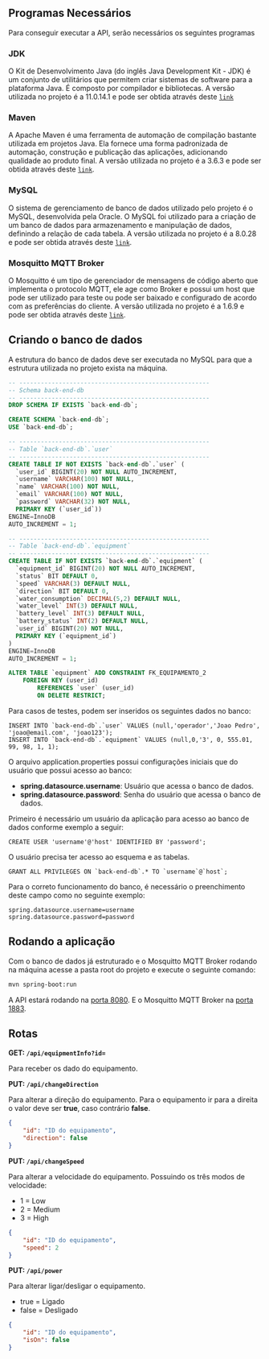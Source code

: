 ## Programas Necessários

Para conseguir executar a API, serão necessários os seguintes programas

### JDK

O Kit de Desenvolvimento Java (do inglês Java Development Kit - JDK) é um conjunto de utilitários que
permitem criar sistemas de software para a plataforma Java. É composto por compilador e bibliotecas.
A versão utilizada no projeto é a 11.0.14.1 e pode ser obtida através deste
[`link`](https://www.oracle.com/br/java/technologies/javase/jdk11-archive-downloads.html)

### Maven

A Apache Maven é uma ferramenta de automação de compilação bastante utilizada em projetos Java.
Ela fornece uma forma padronizada de automação, construção e publicação das aplicações, adicionando
qualidade ao produto final. A versão utilizada no projeto é a 3.6.3 e pode ser obtida através deste
[`link`](https://downloads.apache.org/maven/maven-3/3.6.3/binaries/).

### MySQL

O sistema de gerenciamento de banco de dados utilizado pelo projeto é o MySQL, desenvolvida pela Oracle.
O MySQL foi utilizado para a criação de um banco de dados para armazenamento e manipulação de dados,
definindo a relação de cada tabela. A versão utilizada no projeto é a 8.0.28 e pode ser obtida através deste
[`link`](https://dev.mysql.com/downloads/installer/).

### Mosquitto MQTT Broker

O Mosquitto é um tipo de gerenciador de mensagens de código aberto que implementa o protocolo MQTT, ele age
como Broker e possui um host que pode ser utilizado para teste ou pode ser baixado e configurado de acordo
com as preferências do cliente. A versão utilizada no projeto é a 1.6.9 e pode ser obtida através deste
[`link`](https://mosquitto.org/download/).

## Criando o banco de dados

A estrutura do banco de dados deve ser executada no MySQL para que a estrutura utilizada no projeto exista na máquina.

```sql
-- -----------------------------------------------------
-- Schema back-end-db
-- -----------------------------------------------------
DROP SCHEMA IF EXISTS `back-end-db`;

CREATE SCHEMA `back-end-db`;
USE `back-end-db`;

-- -----------------------------------------------------
-- Table `back-end-db`.`user`
-- -----------------------------------------------------
CREATE TABLE IF NOT EXISTS `back-end-db`.`user` (
  `user_id` BIGINT(20) NOT NULL AUTO_INCREMENT,
  `username` VARCHAR(100) NOT NULL,
  `name` VARCHAR(100) NOT NULL,
  `email` VARCHAR(100) NOT NULL,
  `password` VARCHAR(32) NOT NULL,
  PRIMARY KEY (`user_id`))
ENGINE=InnoDB
AUTO_INCREMENT = 1;

-- -----------------------------------------------------
-- Table `back-end-db`.`equipment`
-- -----------------------------------------------------
CREATE TABLE IF NOT EXISTS `back-end-db`.`equipment` (
  `equipment_id` BIGINT(20) NOT NULL AUTO_INCREMENT,
  `status` BIT DEFAULT 0,
  `speed` VARCHAR(3) DEFAULT NULL,
  `direction` BIT DEFAULT 0,
  `water_consumption` DECIMAL(5,2) DEFAULT NULL,
  `water_level` INT(3) DEFAULT NULL,
  `battery_level` INT(3) DEFAULT NULL,
  `battery_status` INT(2) DEFAULT NULL,
  `user_id` BIGINT(20) NOT NULL,
  PRIMARY KEY (`equipment_id`)
) 
ENGINE=InnoDB
AUTO_INCREMENT = 1;

ALTER TABLE `equipment` ADD CONSTRAINT FK_EQUIPAMENTO_2
    FOREIGN KEY (user_id)
        REFERENCES `user` (user_id)
        ON DELETE RESTRICT;
```

Para casos de testes, podem ser inseridos os seguintes dados no banco:

```mysql
INSERT INTO `back-end-db`.`user` VALUES (null,'operador','Joao Pedro', 'joao@email.com', 'joao123');
INSERT INTO `back-end-db`.`equipment` VALUES (null,0,'3', 0, 555.01, 99, 98, 1, 1);
```

O arquivo application.properties possui configurações iniciais que do usuário que possui acesso ao banco:

- **spring.datasource.username**: Usuário que acessa o banco de dados.
- **spring.datasource.password**: Senha do usuário que acessa o banco de dados.

Primeiro é necessário um usuário da aplicação para acesso ao banco de dados conforme exemplo a seguir:

```mysql
CREATE USER 'username'@'host' IDENTIFIED BY 'password';
```

O usuário precisa ter acesso ao esquema e as tabelas.

```mysql
GRANT ALL PRIVILEGES ON `back-end-db`.* TO `username`@`host`;
```

Para o correto funcionamento do banco, é necessário o preenchimento deste campo como no seguinte exemplo:

```
spring.datasource.username=username
spring.datasource.password=password
```

## Rodando a aplicação

Com o banco de dados já estruturado e o Mosquitto MQTT Broker rodando na máquina acesse a pasta root do projeto e execute
o seguinte comando:

```bash
mvn spring-boot:run
```

A API estará rodando na [porta 8080](http://localhost:8080). E o Mosquitto MQTT Broker na [porta 1883](http://localhost:1883).

## Rotas

**GET: `/api/equipmentInfo?id=`**

Para receber os dado do equipamento.

**PUT: `/api/changeDirection`**

Para alterar a direção do equipamento. Para o equipamento ir para a direita o valor deve ser **true**, caso contrário **false**.

```json
{
    "id": "ID do equipamento",
    "direction": false
}
```

**PUT: `/api/changeSpeed`**

Para alterar a velocidade do equipamento. Possuindo os três modos de velocidade:

- 1 = Low
- 2 = Medium
- 3 = High

```json
{
    "id": "ID do equipamento",
    "speed": 2
}
```

**PUT: `/api/power`**

Para alterar ligar/desligar o equipamento.

- true = Ligado
- false = Desligado

```json
{
    "id": "ID do equipamento",
    "isOn": false
}
```
